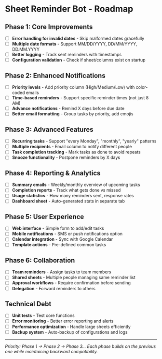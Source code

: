 # Sheet Reminder Bot - Roadmap

## Phase 1: Core Improvements
- [ ] **Error handling for invalid dates** - Skip malformed dates gracefully
- [ ] **Multiple date formats** - Support MM/DD/YYYY, DD/MM/YYYY, DD.MM.YYYY
- [ ] **Better logging** - Track sent reminders with timestamps
- [ ] **Configuration validation** - Check if sheet/columns exist on startup

## Phase 2: Enhanced Notifications
- [ ] **Priority levels** - Add priority column (High/Medium/Low) with color-coded emails
- [ ] **Time-based reminders** - Support specific reminder times (not just 8 AM)
- [ ] **Advance notifications** - Remind X days before due date
- [ ] **Better email formatting** - Group tasks by priority, add emojis

## Phase 3: Advanced Features
- [ ] **Recurring tasks** - Support "every Monday", "monthly", "yearly" patterns
- [ ] **Multiple recipients** - Email column to notify different people
- [ ] **Task completion tracking** - Mark tasks as done to avoid repeats
- [ ] **Snooze functionality** - Postpone reminders by X days

## Phase 4: Reporting & Analytics
- [ ] **Summary emails** - Weekly/monthly overview of upcoming tasks
- [ ] **Completion reports** - Track what gets done vs missed
- [ ] **Usage statistics** - How many reminders sent, response rates
- [ ] **Dashboard sheet** - Auto-generated stats in separate tab

## Phase 5: User Experience
- [ ] **Web interface** - Simple form to add/edit tasks
- [ ] **Mobile notifications** - SMS or push notifications option
- [ ] **Calendar integration** - Sync with Google Calendar
- [ ] **Template actions** - Pre-defined common tasks

## Phase 6: Collaboration
- [ ] **Team reminders** - Assign tasks to team members
- [ ] **Shared sheets** - Multiple people managing same reminder list
- [ ] **Approval workflows** - Require confirmation before sending
- [ ] **Delegation** - Forward reminders to others

## Technical Debt
- [ ] **Unit tests** - Test core functions
- [ ] **Error monitoring** - Better error reporting and alerts
- [ ] **Performance optimization** - Handle large sheets efficiently
- [ ] **Backup system** - Auto-backup of configurations and logs

---
*Priority: Phase 1 → Phase 2 → Phase 3...*
*Each phase builds on the previous one while maintaining backward compatibility.*